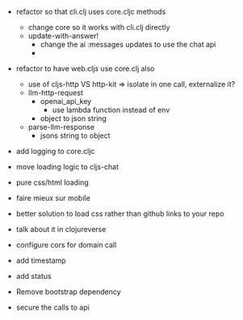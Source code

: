 - refactor so that cli.clj uses core.cljc methods
  - change core so it works with cli.clj directly
  - update-with-answer!
	- change the ai :messages updates to use the chat api
	-
- refactor to have web.clj*s* use core.clj also
	- use of cljs-http VS http-kit 
		=> isolate in one call, externalize it?
	- llm-http-request 
		- openai_api_key
			- use lambda function instead of env
		- object to json string
	- parse-llm-response
		- jsons string to object
- add logging to core.cljc  

- move loading logic to cljs-chat
- pure css/html loading
- faire mieux sur mobile
- better solution to load css rather than github links to your repo
- talk about it in clojureverse
- configure cors for domain call
- add timestamp
- add status
- Remove bootstrap dependency
- secure the calls to api 
